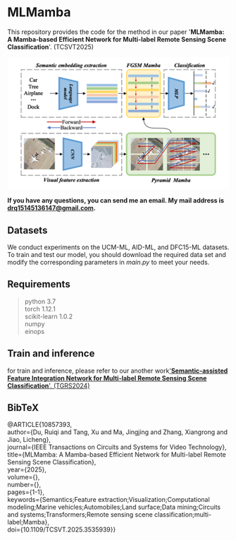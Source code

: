 # MLMamba

This repository provides the code for the method in our paper '**MLMamba: A Mamba-based Efficient Network for Multi-label Remote Sensing Scene Classification**'. (TCSVT2025)


![本地路径](mlmamba.png )

**If you have any questions, you can send me an email. My mail address is drq15145136147@gmail.com.**

## Datasets

We conduct experiments on the UCM-ML, AID-ML, and DFC15-ML datasets. To train and test our model, you should download the required data set and modify the corresponding parameters in *main.py* to meet your needs.

## Requirements

>python 3.7<br>
>torch 1.12.1<br>
>scikit-learn 1.0.2<br>
>numpy<br>
>einops

## Train and inference

for train and inference, please refer to our another work['**Semantic-assisted Feature Integration Network for
Multi-label Remote Sensing Scene Classification**'. (TGRS2024)](https://github.com/TangXu-Group/multilabelRSSC/edit/main/SFIN/)


## BibTeX

@ARTICLE{10857393,  
  author={Du, Ruiqi and Tang, Xu and Ma, Jingjing and Zhang, Xiangrong and Jiao, Licheng},  
  journal={IEEE Transactions on Circuits and Systems for Video Technology},   
  title={MLMamba: A Mamba-based Efficient Network for Multi-label Remote Sensing Scene Classification},    
  year={2025},  
  volume={},  
  number={},  
  pages={1-1},  
  keywords={Semantics;Feature extraction;Visualization;Computational modeling;Marine vehicles;Automobiles;Land surface;Data mining;Circuits and systems;Transformers;Remote sensing scene classification;multi-label;Mamba},  
  doi={10.1109/TCSVT.2025.3535939}}

